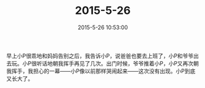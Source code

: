 ﻿---
title: "2015-5-26"
date: 2015-5-26 10:53:00
tags:
categories: 爸爸
---
早上小P很乖地和妈妈告别之后，我告诉小P，说爸爸也要去上班了，小P和爷爷出去玩。小P很听话地朝我挥手再见了几次。出门时候，爷爷推着小P，小P又再次朝我挥手，我担心的一幕——小P像以前那样哭闹起来——这次没有出现。小P到底又长大了。